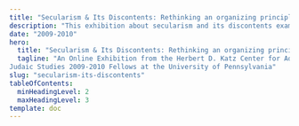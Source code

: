 ```yaml
---
title: "Secularism & Its Discontents: Rethinking an organizing principle of modern Jewish life"
description: "This exhibition about secularism and its discontents examines the complex interplay and often permeable boundary between the religious and the secular."
date: "2009-2010"
hero:
  title: "Secularism & Its Discontents: Rethinking an organizing principle of modern Jewish life"
  tagline: "An Online Exhibition from the Herbert D. Katz Center for Advanced
Judaic Studies 2009-2010 Fellows at the University of Pennsylvania"
slug: "secularism-its-discontents"
tableOfContents:
  minHeadingLevel: 2
  maxHeadingLevel: 3
template: doc
---
```


 
